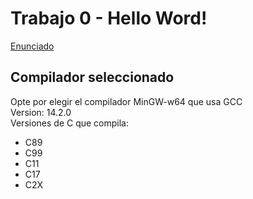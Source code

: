 # Trabajo 0 - Hello Word!
[Enunciado](https://josemariasola.github.io/ssl/assignments/Ssl%20Assignments.pdf#page=23)

## Compilador seleccionado 
Opte por elegir el compilador MinGW-w64 que usa GCC  
Version: 14.2.0  
Versiones de C que compila:
* C89
* C99
* C11
* C17
* C2X

